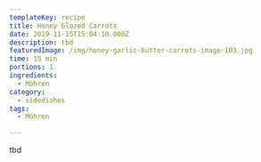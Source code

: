 ```yaml
---
templateKey: recipe
title: Honey Glazed Carrots
date: 2019-11-15T15:04:10.000Z
description: tbd
featuredImage: /img/honey-garlic-butter-carrots-image-103.jpg
time: 15 min
portions: 1
ingredients:
  - Möhren
category:
  - sidedishes
tags:
  - Möhren

---
```


tbd
